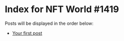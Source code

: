 # Index for NFT World #1419
Posts will be displayed in the order below:

- [Your first post](./001-first.md)

